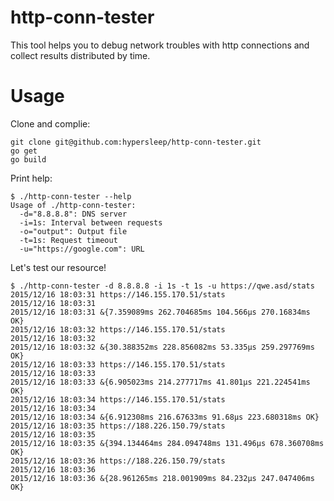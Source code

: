 # http-conn-tester
This tool helps you to debug network troubles with http connections and collect results distributed by time.

# Usage

Clone and complie:

```
git clone git@github.com:hypersleep/http-conn-tester.git
go get
go build
```

Print help:

```
$ ./http-conn-tester --help
Usage of ./http-conn-tester:
  -d="8.8.8.8": DNS server
  -i=1s: Interval between requests
  -o="output": Output file
  -t=1s: Request timeout
  -u="https://google.com": URL
```

Let's test our resource!

```
$ ./http-conn-tester -d 8.8.8.8 -i 1s -t 1s -u https://qwe.asd/stats
2015/12/16 18:03:31 https://146.155.170.51/stats
2015/12/16 18:03:31
2015/12/16 18:03:31 &{7.359089ms 262.704685ms 104.566µs 270.16834ms OK}
2015/12/16 18:03:32 https://146.155.170.51/stats
2015/12/16 18:03:32
2015/12/16 18:03:32 &{30.388352ms 228.856082ms 53.335µs 259.297769ms OK}
2015/12/16 18:03:33 https://146.155.170.51/stats
2015/12/16 18:03:33
2015/12/16 18:03:33 &{6.905023ms 214.277717ms 41.801µs 221.224541ms OK}
2015/12/16 18:03:34 https://146.155.170.51/stats
2015/12/16 18:03:34
2015/12/16 18:03:34 &{6.912308ms 216.67633ms 91.68µs 223.680318ms OK}
2015/12/16 18:03:35 https://188.226.150.79/stats
2015/12/16 18:03:35
2015/12/16 18:03:35 &{394.134464ms 284.094748ms 131.496µs 678.360708ms OK}
2015/12/16 18:03:36 https://188.226.150.79/stats
2015/12/16 18:03:36
2015/12/16 18:03:36 &{28.961265ms 218.001909ms 84.232µs 247.047406ms OK}
```
